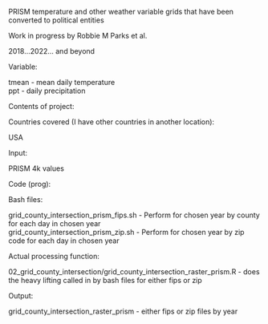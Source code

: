 PRISM temperature and other weather variable grids that have been converted to political entities 

Work in progress by Robbie M Parks et al.

2018...2022... and beyond

Variable:

tmean - mean daily temperature\
ppt - daily precipitation

Contents of project:

Countries covered (I have other countries in another location):

USA 

Input:

PRISM 4k values

Code (prog):

Bash files:

grid_county_intersection_prism_fips.sh  - Perform for chosen year by county for each day in chosen year\
grid_county_intersection_prism_zip.sh   - Perform for chosen year by zip code for each day in chosen year

Actual processing function:

02_grid_county_intersection/grid_county_intersection_raster_prism.R - does the heavy lifting called in by bash files for either fips or zip

Output:

grid_county_intersection_raster_prism - either fips or zip files by year
